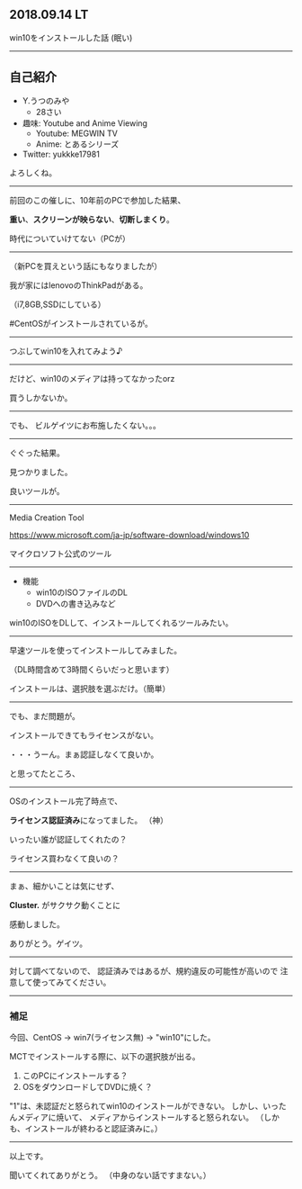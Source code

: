 ## 2018.09.14 LT

win10をインストールした話
(眠い)

---

## 自己紹介

* Y.うつのみや
  * 28さい
* 趣味: Youtube and Anime Viewing
  * Youtube: MEGWIN TV
  * Anime: とあるシリーズ
* Twitter: yukkke17981

よろしくね。

---

前回のこの催しに、10年前のPCで参加した結果、

**重い**、**スクリーンが映らない**、**切断しまくり**。

時代についていけてない（PCが）

---

（新PCを買えという話にもなりましたが）

我が家にはlenovoのThinkPadがある。

（i7,8GB,SSDにしている）

#CentOSがインストールされているが。

---

つぶしてwin10を入れてみよう♪

---

だけど、win10のメディアは持ってなかったorz

買うしかないか。

---

でも、
ビルゲイツにお布施したくない。。。

---

ぐぐった結果。

見つかりました。

良いツールが。

---

Media Creation Tool

https://www.microsoft.com/ja-jp/software-download/windows10

マイクロソフト公式のツール

---

* 機能
  * win10のISOファイルのDL
  * DVDへの書き込みなど

win10のISOをDLして、インストールしてくれるツールみたい。

---

早速ツールを使ってインストールしてみました。

（DL時間含めて3時間くらいだっと思います）

インストールは、選択肢を選ぶだけ。（簡単）

---

でも、まだ問題が。

インストールできてもライセンスがない。

・・・うーん。まぁ認証しなくて良いか。

と思ってたところ、

---

OSのインストール完了時点で、

**ライセンス認証済み**になってました。
（神）

いったい誰が認証してくれたの？

ライセンス買わなくて良いの？

---

まぁ、細かいことは気にせず、

**Cluster.** がサクサク動くことに

感動しました。

ありがとう。ゲイツ。

---

対して調べてないので、
認証済みではあるが、規約違反の可能性が高いので
注意して使ってみてください。

---

### 補足

今回、CentOS -> win7(ライセンス無) -> "win10"にした。

MCTでインストールする際に、以下の選択肢が出る。

1. このPCにインストールする？
2. OSをダウンロードしてDVDに焼く？

"1"は、未認証だと怒られてwin10のインストールができない。
しかし、いったんメディアに焼いて、
メディアからインストールすると怒られない。
（しかも、インストールが終わると認証済みに。）

---

以上です。

聞いてくれてありがとう。
（中身のない話ですまない。）
